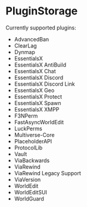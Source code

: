 # PluginStorage

Currently supported plugins:

- AdvancedBan
- ClearLag
- Dynmap
- EssentialsX
- EssentialsX AntiBuild
- EssentialsX Chat
- EssentialsX Discord
- EssentialsX Discord Link
- EssentialsX Geo
- EssentialsX Protect
- EssentialsX Spawn
- EssentialsX XMPP
- F3NPerm
- FastAsyncWorldEdit
- LuckPerms
- Multiverse-Core
- PlaceholderAPI
- ProtocolLib
- Vault
- ViaBackwards
- ViaRewind
- ViaRewind Legacy Support
- ViaVersion
- WorldEdit
- WorldEditSUI
- WorldGuard